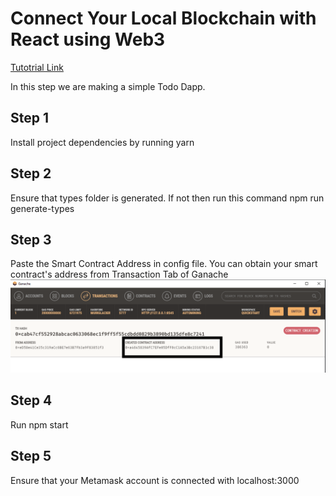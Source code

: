 # Connect Your Local Blockchain with React using Web3


[Tutotrial Link](https://www.dappuniversity.com/articles/ethereum-dapp-react-tutorial)

In this step we are making a simple Todo Dapp.

## Step 1
Install project dependencies by running yarn

## Step 2
Ensure that types folder is generated. If not then run this command
npm run generate-types

## Step 3
Paste the Smart Contract Address in config file.
You can obtain your smart contract's address from Transaction Tab of Ganache
![transaction](img/transactionScreen.png)

## Step 4
Run npm start

## Step 5
Ensure that your Metamask account is connected with localhost:3000